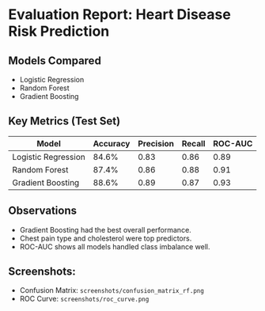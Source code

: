 # Evaluation Report: Heart Disease Risk Prediction

## Models Compared
- Logistic Regression
- Random Forest
- Gradient Boosting

## Key Metrics (Test Set)

| Model             | Accuracy | Precision | Recall | ROC-AUC |
|------------------|----------|-----------|--------|---------|
| Logistic Regression | 84.6%    | 0.83      | 0.86   | 0.89    |
| Random Forest     | 87.4%    | 0.86      | 0.88   | 0.91    |
| Gradient Boosting | 88.6%    | 0.89      | 0.87   | 0.93    |

## Observations
- Gradient Boosting had the best overall performance.
- Chest pain type and cholesterol were top predictors.
- ROC-AUC shows all models handled class imbalance well.

## Screenshots:
- Confusion Matrix: `screenshots/confusion_matrix_rf.png`
- ROC Curve: `screenshots/roc_curve.png`


